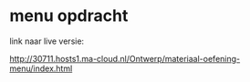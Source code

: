 # menu opdracht

link naar live versie:

http://30711.hosts1.ma-cloud.nl/Ontwerp/materiaal-oefening-menu/index.html